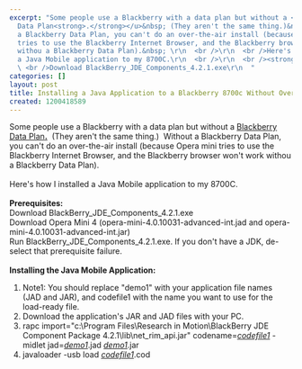 ```yaml
---
excerpt: "Some people use a Blackberry with a data plan but without a <u>Blackberry
  Data Plan<strong>.</strong></u>&nbsp; (They aren't the same thing.)&nbsp; Without
  a Blackberry Data Plan, you can't do an over-the-air install (because Opera mini
  tries to use the Blackberry Internet Browser, and the Blackberry browser won't work
  withou a Blackberry Data Plan).&nbsp; \r\n  <br />\r\n  <br />Here's how I installed
  a Java Mobile application to my 8700C.\r\n  <br />\r\n  <br /><strong>Prerequisites:</strong>\r\n
  \ <br />Download BlackBerry_JDE_Components_4.2.1.exe\r\n  "
categories: []
layout: post
title: Installing a Java Application to a Blackberry 8700c Without Over-the-air Install
created: 1200418589
---
```

Some people use a Blackberry with a data plan but without a <u>Blackberry Data Plan<strong>.</strong></u>&nbsp; (They aren't the same thing.)&nbsp; Without a Blackberry Data Plan, you can't do an over-the-air install (because Opera mini tries to use the Blackberry Internet Browser, and the Blackberry browser won't work withou a Blackberry Data Plan).&nbsp; 
  <br />
  <br />Here's how I installed a Java Mobile application to my 8700C.
  <br />
  <br /><strong>Prerequisites:</strong>
  <br />Download BlackBerry_JDE_Components_4.2.1.exe
  <br />Download Opera Mini 4 (opera-mini-4.0.10031-advanced-int.jad and opera-mini-4.0.10031-advanced-int.jar)
  <br />Run BlackBerry_JDE_Components_4.2.1.exe. If you don't have a JDK, de-select that prerequisite failure.
  <br />
  <br /><strong>Installing the Java Mobile Application:</strong>
  <br />
  <ol>
    <li>Note1: You should replace &quot;demo1&quot; with your application file names (JAD and JAR), and codefile1 with the name you want to use for the load-ready file.
      <br /></li>
    <li>Download the application's JAR and JAD files with your PC.</li>
    <li>rapc import=&quot;c:\Program Files\Research in Motion\BlackBerry JDE Component Package 4.2.1\lib\net_rim_api.jar&quot; codename=<u><em>codefile1</em></u> -midlet jad=<u><em>demo1</em></u>.jad <u><em>demo1</em></u>.jar</li>
    <li>javaloader -usb load <u><em>codefile1</em></u>.cod
      <br /></li>
  </ol>
